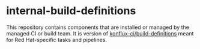 # internal-build-definitions

This repository contains components that are installed or managed by the managed CI or build team.
It is version of [konflux-ci/build-definitions](https://github.com/konflux-ci/build-definitions) meant for Red Hat-specific tasks and pipelines.
